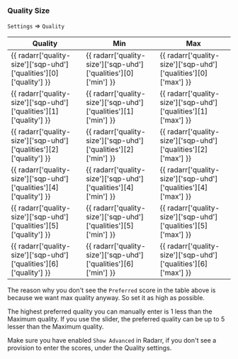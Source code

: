 ### Quality Size

`Settings` => `Quality`

| Quality                                                            | Min                                                            | Max                                                            |
| ------------------------------------------------------------------ | -------------------------------------------------------------- | -------------------------------------------------------------- |
| {{ radarr['quality-size']['sqp-uhd']['qualities'][0]['quality'] }} | {{ radarr['quality-size']['sqp-uhd']['qualities'][0]['min'] }} | {{ radarr['quality-size']['sqp-uhd']['qualities'][0]['max'] }} |
| {{ radarr['quality-size']['sqp-uhd']['qualities'][1]['quality'] }} | {{ radarr['quality-size']['sqp-uhd']['qualities'][1]['min'] }} | {{ radarr['quality-size']['sqp-uhd']['qualities'][1]['max'] }} |
| {{ radarr['quality-size']['sqp-uhd']['qualities'][2]['quality'] }} | {{ radarr['quality-size']['sqp-uhd']['qualities'][2]['min'] }} | {{ radarr['quality-size']['sqp-uhd']['qualities'][2]['max'] }} |
| {{ radarr['quality-size']['sqp-uhd']['qualities'][4]['quality'] }} | {{ radarr['quality-size']['sqp-uhd']['qualities'][4]['min'] }} | {{ radarr['quality-size']['sqp-uhd']['qualities'][4]['max'] }} |
| {{ radarr['quality-size']['sqp-uhd']['qualities'][5]['quality'] }} | {{ radarr['quality-size']['sqp-uhd']['qualities'][5]['min'] }} | {{ radarr['quality-size']['sqp-uhd']['qualities'][5]['max'] }} |
| {{ radarr['quality-size']['sqp-uhd']['qualities'][6]['quality'] }} | {{ radarr['quality-size']['sqp-uhd']['qualities'][6]['min'] }} | {{ radarr['quality-size']['sqp-uhd']['qualities'][6]['max'] }} |

The reason why you don't see the `Preferred` score in the table above is because we want max quality anyway. So set it as high as possible.

The highest preferred quality you can manually enter is 1 less than the Maximum quality. If you use the slider, the preferred quality can be up to 5 lesser than the Maximum quality.

Make sure you have enabled `Show Advanced` in Radarr, if you don't see a provision to enter the scores, under the Quality settings.
